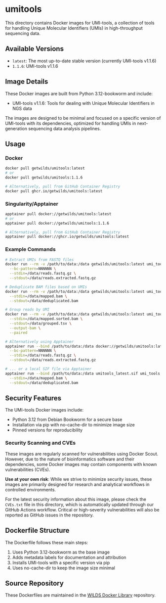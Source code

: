 # umitools

This directory contains Docker images for UMI-tools, a collection of tools for handling Unique Molecular Identifiers (UMIs) in high-throughput sequencing data.

## Available Versions

- `latest`: The most up-to-date stable version (currently UMI-tools v1.1.6)
- `1.1.6`: UMI-tools v1.1.6

## Image Details

These Docker images are built from Python 3.12-bookworm and include:

- UMI-tools v1.1.6: Tools for dealing with Unique Molecular Identifiers in NGS data

The images are designed to be minimal and focused on a specific version of UMI-tools with its dependencies, optimized for handling UMIs in next-generation sequencing data analysis pipelines.

## Usage

### Docker

```bash
docker pull getwilds/umitools:latest
# or
docker pull getwilds/umitools:1.1.6

# Alternatively, pull from GitHub Container Registry
docker pull ghcr.io/getwilds/umitools:latest
```

### Singularity/Apptainer

```bash
apptainer pull docker://getwilds/umitools:latest
# or
apptainer pull docker://getwilds/umitools:1.1.6

# Alternatively, pull from GitHub Container Registry
apptainer pull docker://ghcr.io/getwilds/umitools:latest
```

### Example Commands

```bash
# Extract UMIs from FASTQ files
docker run --rm -v /path/to/data:/data getwilds/umitools:latest umi_tools extract \
  --bc-pattern=NNNNNN \
  --stdin=/data/reads.fastq.gz \
  --stdout=/data/reads.extracted.fastq.gz

# Deduplicate BAM files based on UMIs
docker run --rm -v /path/to/data:/data getwilds/umitools:latest umi_tools dedup \
  --stdin=/data/mapped.bam \
  --stdout=/data/deduplicated.bam

# Group reads by UMI
docker run --rm -v /path/to/data:/data getwilds/umitools:latest umi_tools group \
  --stdin=/data/mapped.sorted.bam \
  --stdout=/data/grouped.tsv \
  --output-bam \
  --paired

# Alternatively using Apptainer
apptainer run --bind /path/to/data:/data docker://getwilds/umitools:latest umi_tools extract \
  --bc-pattern=NNNNNN \
  --stdin=/data/reads.fastq.gz \
  --stdout=/data/reads.extracted.fastq.gz

# ... or a local SIF file via Apptainer
apptainer run --bind /path/to/data:/data umitools_latest.sif umi_tools dedup \
  --stdin=/data/mapped.bam \
  --stdout=/data/deduplicated.bam
```

## Security Features

The UMI-tools Docker images include:

- Python 3.12 from Debian Bookworm for a secure base
- Installation via pip with no-cache-dir to minimize image size
- Pinned versions for reproducibility

### Security Scanning and CVEs

These images are regularly scanned for vulnerabilities using Docker Scout. However, due to the nature of bioinformatics software and their dependencies, some Docker images may contain components with known vulnerabilities (CVEs).

**Use at your own risk**: While we strive to minimize security issues, these images are primarily designed for research and analytical workflows in controlled environments.

For the latest security information about this image, please check the `CVEs.txt` file in this directory, which is automatically updated through our GitHub Actions workflow. Critical or high-severity vulnerabilities will also be reported as GitHub issues in the repository.

## Dockerfile Structure

The Dockerfile follows these main steps:

1. Uses Python 3.12-bookworm as the base image
2. Adds metadata labels for documentation and attribution
3. Installs UMI-tools with a specific version via pip
4. Uses no-cache-dir to keep the image size minimal

## Source Repository

These Dockerfiles are maintained in the [WILDS Docker Library](https://github.com/getwilds/wilds-docker-library) repository.
